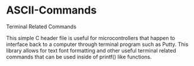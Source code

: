ASCII-Commands
==============

Terminal Related Commands


This simple C header file is useful for microcontrollers that happen to interface back to a computer through
terminal program such as Putty. This library allows for text font formatting and other useful terminal
related commands that can be used inside of printf() like functions.
